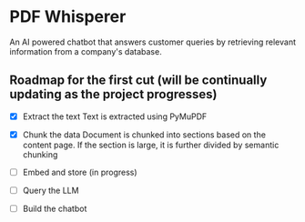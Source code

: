# PDF Whisperer
An AI powered chatbot that answers customer queries by retrieving relevant information from a company's database.

## Roadmap for the first cut (will be continually updating as the project progresses)

- [x] Extract the text
  Text is extracted using PyMuPDF

- [x] Chunk the data
  Document is chunked into sections based on the content page. If the section is large, it is further divided by
  semantic chunking

- [ ] Embed and store (in progress)

- [ ] Query the LLM

- [ ] Build the chatbot